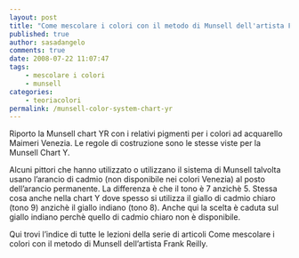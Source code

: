 ```yaml
---
layout: post
title: "Come mescolare i colori con il metodo di Munsell dell'artista Frank Reilly. La tabella dei colori per la gamma degli aranci."
published: true
author: sasadangelo
comments: true
date: 2008-07-22 11:07:47
tags:
    - mescolare i colori
    - munsell
categories:
    - teoriacolori
permalink: /munsell-color-system-chart-yr
---
```


   Riporto la Munsell chart YR con i relativi pigmenti per i colori ad acquarello Maimeri Venezia. Le regole di costruzione sono le stesse viste per la Munsell Chart Y.
  
   



  Alcuni pittori che hanno utilizzato o utilizzano il sistema di Munsell talvolta usano l&#8217;arancio di cadmio (non disponibile nei colori Venezia) al posto dell&#8217;arancio permanente. La differenza è che il tono è 7 anzichè 5. Stessa cosa anche nella chart Y dove spesso si utilizza il giallo di cadmio chiaro (tono 9) anzichè il giallo indiano (tono 8). Anche qui la scelta è caduta sul giallo indiano perchè quello di cadmio chiaro non è disponibile.



  Qui trovi l&#8217;indice di tutte le lezioni della serie di articoli Come mescolare i colori con il metodo di Munsell dell&#8217;artista Frank Reilly.
